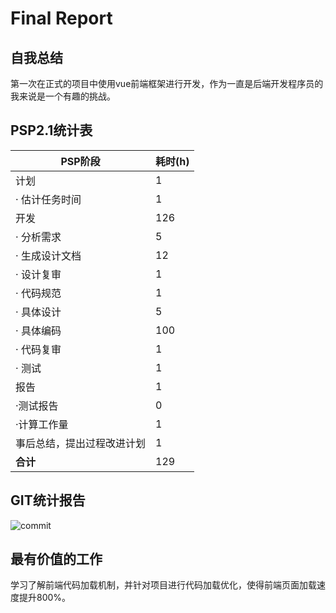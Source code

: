 # Final Report

## 自我总结
第一次在正式的项目中使用vue前端框架进行开发，作为一直是后端开发程序员的我来说是一个有趣的挑战。	

## PSP2.1统计表
| PSP阶段                    | 耗时(h) |
| -------------------------- | ------- |
| 计划                       | 1       |
| ·  估计任务时间            | 1       |
| 开发                       | 126     |
| ·  分析需求                | 5       |
| ·  生成设计文档            | 12      |
| ·  设计复审                | 1       |
| ·  代码规范                | 1       |
| ·  具体设计                | 5       |
| ·  具体编码                | 100     |
| ·  代码复审                | 1       |
| ·  测试                    | 1       |
| 报告                       | 1       |
| ·测试报告                  | 0       |
| ·计算工作量                | 1       |
| 事后总结，提出过程改进计划 | 1       |
| **合计**                   | 129     |

## GIT统计报告
![commit](https://raw.githubusercontent.com/FiringCalorie/Dashboard/master/documents/assets/18214860-github.png)

## 最有价值的工作
学习了解前端代码加载机制，并针对项目进行代码加载优化，使得前端页面加载速度提升800%。